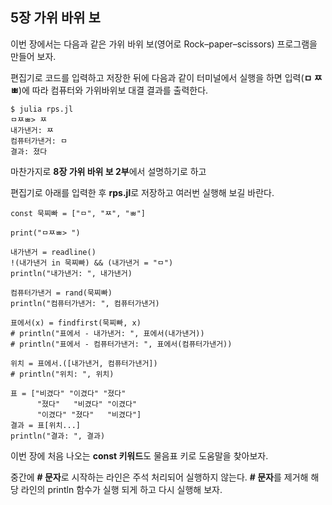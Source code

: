 ## 5장 가위 바위 보

이번 장에서는 다음과 같은 가위 바위 보\(영어로 Rock–paper–scissors\) 프로그램을 만들어 보자.

편집기로 코드를 입력하고 저장한 뒤에 다음과 같이 터미널에서 실행을 하면 입력\(**ㅁ ㅉ ㅃ**\)에 따라 컴퓨터와 가위바위보 대결 결과를 출력한다.

```
$ julia rps.jl
ㅁㅉㅃ> ㅉ
내가낸거: ㅉ
컴퓨터가낸거: ㅁ
결과: 졌다
```

마찬가지로 **8장 가위 바위 보 2부**에서 설명하기로 하고

편집기로 아래를 입력한 후 **rps.jl**로 저장하고 여러번 실행해 보길 바란다.

```
const 묵찌빠 = ["ㅁ", "ㅉ", "ㅃ"]

print("ㅁㅉㅃ> ")

내가낸거 = readline()
!(내가낸거 in 묵찌빠) && (내가낸거 = "ㅁ")
println("내가낸거: ", 내가낸거)

컴퓨터가낸거 = rand(묵찌빠)
println("컴퓨터가낸거: ", 컴퓨터가낸거)

표에서(x) = findfirst(묵찌빠, x)
# println("표에서 - 내가낸거: ", 표에서(내가낸거))
# println("표에서 - 컴퓨터가낸거: ", 표에서(컴퓨터가낸거))

위치 = 표에서.([내가낸거, 컴퓨터가낸거])
# println("위치: ", 위치)

표 = ["비겼다" "이겼다" "졌다"
      "졌다"   "비겼다" "이겼다"
      "이겼다" "졌다"   "비겼다"]
결과 = 표[위치...]
println("결과: ", 결과)
```

이번 장에 처음 나오는 **const 키워드**도 물음표 키로 도움말을 찾아보자.

중간에 **\# 문자**로 시작하는 라인은 주석 처리되어 실행하지 않는다. **\# 문자**를 제거해 해당 라인의 println 함수가 실행 되게 하고 다시 실행해 보자.



